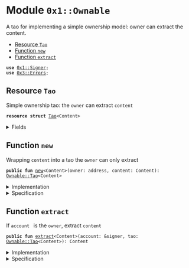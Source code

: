 
<a name="0x1_Ownable"></a>

# Module `0x1::Ownable`

A tao for implementing a simple ownership model: owner can extract
the content.


-  [Resource `Tao`](#0x1_Ownable_Tao)
-  [Function `new`](#0x1_Ownable_new)
-  [Function `extract`](#0x1_Ownable_extract)


<pre><code><b>use</b> <a href="Signer.md#0x1_Signer">0x1::Signer</a>;
<b>use</b> <a href="Errors.md#0x3_Errors">0x3::Errors</a>;
</code></pre>



<a name="0x1_Ownable_Tao"></a>

## Resource `Tao`

Simple ownership tao: the <code>owner</code> can extract <code>content</code>


<pre><code><b>resource</b> <b>struct</b> <a href="Ownable.md#0x1_Ownable_Tao">Tao</a>&lt;Content&gt;
</code></pre>



<details>
<summary>Fields</summary>


<dl>
<dt>
<code>owner: address</code>
</dt>
<dd>

</dd>
<dt>
<code>content: Content</code>
</dt>
<dd>

</dd>
</dl>


</details>

<a name="0x1_Ownable_new"></a>

## Function `new`

Wrapping <code>content</code> into a tao the <code>owner</code> can only extract


<pre><code><b>public</b> <b>fun</b> <a href="Ownable.md#0x1_Ownable_new">new</a>&lt;Content&gt;(owner: address, content: Content): <a href="Ownable.md#0x1_Ownable_Tao">Ownable::Tao</a>&lt;Content&gt;
</code></pre>



<details>
<summary>Implementation</summary>


<pre><code><b>public</b> <b>fun</b> <a href="Ownable.md#0x1_Ownable_new">new</a>&lt;Content&gt;(owner: address, content: Content): <a href="Ownable.md#0x1_Ownable_Tao">Tao</a>&lt;Content&gt; {
    <a href="Ownable.md#0x1_Ownable_Tao">Tao</a>&lt;Content&gt; { owner, content }
}
</code></pre>



</details>

<details>
<summary>Specification</summary>



<pre><code><b>aborts_if</b> <b>false</b>;
<b>ensures</b> result.owner == owner && result.content == content;
</code></pre>



</details>

<a name="0x1_Ownable_extract"></a>

## Function `extract`

If <code>account </code> is the <code>owner</code>, extract <code>content</code>


<pre><code><b>public</b> <b>fun</b> <a href="Ownable.md#0x1_Ownable_extract">extract</a>&lt;Content&gt;(account: &signer, tao: <a href="Ownable.md#0x1_Ownable_Tao">Ownable::Tao</a>&lt;Content&gt;): Content
</code></pre>



<details>
<summary>Implementation</summary>


<pre><code><b>public</b> <b>fun</b> <a href="Ownable.md#0x1_Ownable_extract">extract</a>&lt;Content&gt;(account: &signer, tao: <a href="Ownable.md#0x1_Ownable_Tao">Tao</a>&lt;Content&gt;): Content {
    <b>let</b> <a href="Ownable.md#0x1_Ownable_Tao">Tao</a>&lt;Content&gt; { owner, content } = tao;

    <b>assert</b>(owner == <a href="Signer.md#0x1_Signer_address_of">Signer::address_of</a>(account), <a href="Errors.md#0x3_Errors_ownable_not_owned">Errors::ownable_not_owned</a>());

    content
}
</code></pre>



</details>

<details>
<summary>Specification</summary>



<pre><code><b>aborts_if</b> tao.owner != <a href="Signer.md#0x1_Signer_address_of">Signer::address_of</a>(account);
<b>ensures</b> result == tao.content;
</code></pre>



</details>

